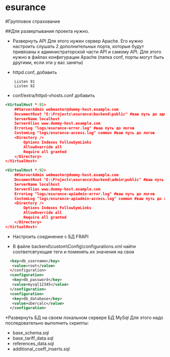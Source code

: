 esurance
========

#Групповое страхование

##Для развертывания проекта нужно.
* Развернуть API
Для этого нужен сервер Apache. Его нужно настроить слушать 2 дополнительных порта, которые будут привязаны к администраторской части API и самому API. 
Для этого нужно в файлах конфигурации Apache (папка conf, порты могут быть другими, если эти у вас заняты)
- httpd.conf, добавить
```
	Listen 91
	Listen 92
```
- conf/extra/httpd-vhosts.conf добавить

```xml
<VirtualHost *:91>
    ##ServerAdmin webmaster@dummy-host.example.com
    DocumentRoot "E:\Projects\esurance\backend\public" #ваш путь до админки
    ServerName localhost
    ServerAlias www.dummy-host.example.com
    ErrorLog "logs/esurance-error.log" #ваш путь до логов
    CustomLog "logs/esurance-access.log" common #ваш путь до логов
	<Directory />
        Options Indexes FollowSymLinks
        AllowOverride all
		Require all granted
	</Directory>
</VirtualHost>
```

```xml
<VirtualHost *:92>
    ##ServerAdmin webmaster@dummy-host.example.com
    DocumentRoot "E:\Projects\esurance\backend\admin\public" #ваш путь до админки
    ServerName localhost
    ServerAlias www.dummy-host.example.com
    ErrorLog "logs/esurance-apiadmin-error.log" #ваш путь до логов
    CustomLog "logs/esurance-apiadmin-access.log" common #ваш путь до логов
	<Directory />
        Options Indexes FollowSymLinks
        AllowOverride all
		Require all granted
	</Directory>
</VirtualHost>
```

* Настроить соединение с БД FRAPI
- В файле backend\custom\Config\configurations.xml найти соответсвтующие теги и поменять их значения на свои
```xml
  <key>db_username</key>
   <value>root</value>
  </configuration>
  <configuration>
   <key>db_password</key>
   <value>mysql12345</value>
  </configuration>
  <configuration>
   <key>db_database</key>
   <value>ubercalc</value>
  </configuration>
 ```
 
 *Развернуть БД на своем локальном сервере БД MySql
 Для этого надо последовательно выполнить скрипты:
 - base_schema.sql
 - base_tariff_data.sql
 - references_data.sql
 - additional_coeff_inserts.sql